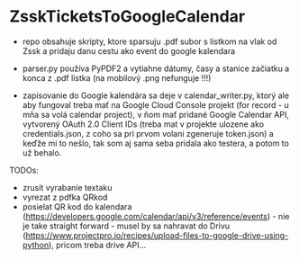 # ZsskTicketsToGoogleCalendar

- repo obsahuje skripty, ktore sparsuju .pdf subor s listkom na vlak od Zssk a pridaju danu cestu ako event do google kalendara

- parser.py používa PyPDF2 a vytiahne dátumy, časy a stanice začiatku a konca z .pdf lístka (na mobilový .png nefunguje !!!)

- zapisovanie do Google kalendára sa deje v calendar_writer.py, ktorý ale aby fungoval treba mať na Google Cloud Console projekt (for record - u mňa sa volá calendar project), v ňom mať pridané Google Calendar API, vytvorený  OAuth 2.0 Client IDs (treba mat v projekte ulozene ako credentials.json, z coho sa pri prvom volani zgeneruje token.json) a keďže mi to nešlo, tak som aj sama seba pridala ako testera, a potom to už behalo. 



TODOs:
- zrusit vyrabanie textaku
- vyrezat z pdfka QRkod
- posielat QR kod do kalendara (https://developers.google.com/calendar/api/v3/reference/events) - nie je take straight forward - musel by sa nahravat do Drivu (https://www.projectpro.io/recipes/upload-files-to-google-drive-using-python), pricom treba drive API...
